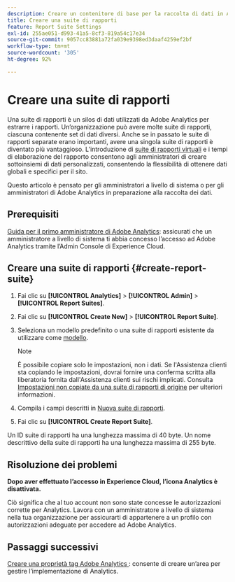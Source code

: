```yaml
---
description: Creare un contenitore di base per la raccolta di dati in Adobe Analytics
title: Creare una suite di rapporti
feature: Report Suite Settings
exl-id: 255ae051-d993-41a5-8cf3-819a54c17e34
source-git-commit: 9057cc83881a72fa039e9398ed3daaf4259ef2bf
workflow-type: tm+mt
source-wordcount: '305'
ht-degree: 92%

---
```


# Creare una suite di rapporti

Una suite di rapporti è un silos di dati utilizzati da Adobe Analytics per estrarre i rapporti. Un’organizzazione può avere molte suite di rapporti, ciascuna contenente set di dati diversi. Anche se in passato le suite di rapporti separate erano importanti, avere una singola suite di rapporti è diventato più vantaggioso. L’introduzione di [suite di rapporti virtuali](https://experienceleague.adobe.com/docs/analytics/components/virtual-report-suites/vrs-about.html#virtual-report-suites) e i tempi di elaborazione del rapporto consentono agli amministratori di creare sottoinsiemi di dati personalizzati, consentendo la flessibilità di ottenere dati globali e specifici per il sito.

Questo articolo è pensato per gli amministratori a livello di sistema o per gli amministratori di Adobe Analytics in preparazione alla raccolta dei dati.

## Prerequisiti

[Guida per il primo amministratore di Adobe Analytics](/help/admin/admin-console/first-admin-guide.md): assicurati che un amministratore a livello di sistema ti abbia concesso l’accesso ad Adobe Analytics tramite l’Admin Console di Experience Cloud.

## Creare una suite di rapporti {#create-report-suite}

1. Fai clic su **[!UICONTROL Analytics]** > **[!UICONTROL Admin]** > **[!UICONTROL Report Suites]**.
1. Fai clic su **[!UICONTROL Create New]** > **[!UICONTROL Report Suite]**.
1. Seleziona un modello predefinito o una suite di rapporti esistente da utilizzare come [modello](/help/admin/admin/c-manage-report-suites/c-report-suite-templates/report-suite-templates.md).

   >[!NOTE]
   >
   >È possibile copiare solo le impostazioni, non i dati. Se l&#39;Assistenza clienti sta copiando le impostazioni, dovrai fornire una conferma scritta alla liberatoria fornita dall&#39;Assistenza clienti sui rischi implicati. Consulta [Impostazioni non copiate da una suite di rapporti di origine](/help/admin/admin/c-manage-report-suites/c-new-report-suite/settings-not-copied-from-rs.md) per ulteriori informazioni.

1. Compila i campi descritti in [Nuova suite di rapporti](/help/admin/admin/c-manage-report-suites/c-new-report-suite/new-report-suite.md).
1. Fai clic su **[!UICONTROL Create Report Suite]**.

Un ID suite di rapporti ha una lunghezza massima di 40 byte. Un nome descrittivo della suite di rapporti ha una lunghezza massima di 255 byte.

## Risoluzione dei problemi

**Dopo aver effettuato l’accesso in Experience Cloud, l’icona Analytics è disattivata.**

Ciò significa che al tuo account non sono state concesse le autorizzazioni corrette per Analytics. Lavora con un amministratore a livello di sistema nella tua organizzazione per assicurarti di appartenere a un profilo con autorizzazioni adeguate per accedere ad Adobe Analytics.

## Passaggi successivi

[Creare una proprietà tag Adobe Analytics ](/help/implement/launch/create-analytics-property.md): consente di creare un’area per gestire l’implementazione di Analytics.
